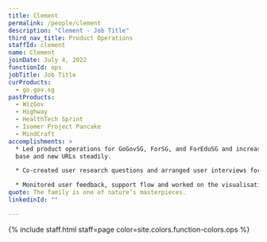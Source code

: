 ```yaml
---
title: Clement
permalink: /people/clement
description: "Clement - Job Title"
third_nav_title: Product Operations
staffId: clement
name: Clement
joinDate: July 4, 2022
functionId: ops
jobTitle: Job Title
curProducts:
  - go.gov.sg
pastProducts:
  - WizGov
  - Highway
  - HealthTech Sprint
  - Isomer Project Pancake
  - MindCraft
accomplishments: >
  * Led product operations for GoGovSG, ForSG, and ForEduSG and increased user
  base and new URLs steadily.

  * Co-created user research questions and arranged user interviews for hackathon products, MindCraft and WizGov.

  * Monitored user feedback, support flow and worked on the visualisation of product feedback and performance using Grafana dashboards for the Go suite.
quote: The family is one of nature’s masterpieces.
linkedinId: ""

---
```


{% include staff.html staff=page color=site.colors.function-colors.ops %}
